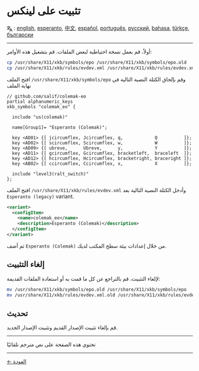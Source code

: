 # تثبيت على لينكس

<span><svg xmlns="http://www.w3.org/2000/svg" width="15" height="15" fill="none"
style="vertical-align: sub;" viewBox="0 0 24 24" stroke="currentColor"
stroke-width="2" stroke-linecap="round" stroke-linejoin="round"><path
class="st0" d="M2,16c0.1,0,8-5,9-7c0.6-1.3,1-5,1-5h3H1h7V1" /><line
class="st0" x1="4" y1="8" x2="12" y2="16" /><polygon class="st0"
points="15,19 21,19 23,23 18,11 13,23 " /></svg> : [english](LINUX.md), [esperanto](LINUX.eo.md), [中文](LINUX.zh-CN.md), [español](LINUX.es.md), [português](LINUX.pt.md), [русский](LINUX.ru.md), [bahasa](LINUX.id.md), [türkçe](LINUX.tr.md), [български](LINUX.bg.md)</span>

---

أولاً، قم بعمل نسخة احتياطية لبعض الملفات. قم بتشغيل هذه الأوامر:

```bash
cp /usr/share/X11/xkb/symbols/epo /usr/share/X11/xkb/symbols/epo.old
cp /usr/share/X11/xkb/rules/evdev.xml /usr/share/X11/xkb/rules/evdev.xml.old
```

افتح الملف `/usr/share/X11/xkb/symbols/epo` وقم بإلحاق الكتلة النصية التالية في نهاية الملف

```
// github.com/salif/colemak-eo
partial alphanumeric_keys
xkb_symbols "colemak_eo" {

  include "us(colemak)"

  name[Group1]= "Esperanto (Colemak)";

  key <AD01> {[ jcircumflex, Jcircumflex, q,            Q          ]};
  key <AD02> {[ scircumflex, Scircumflex, w,            W          ]};
  key <AD09> {[ ubreve,      Ubreve,      y,            Y          ]};
  key <AD11> {[ gcircumflex, Gcircumflex, bracketleft,  braceleft  ]};
  key <AD12> {[ hcircumflex, Hcircumflex, bracketright, braceright ]};
  key <AB02> {[ ccircumflex, Ccircumflex, x,            X          ]};

  include "level3(ralt_switch)"
};
```

افتح الملف `/usr/share/X11/xkb/rules/evdev.xml` وأدخل الكتلة النصية التالية بعد `Esperanto (legacy)` variant.

```xml
<variant>
  <configItem>
    <name>colemak_eo</name>
    <description>Esperanto (Colemak)</description>
  </configItem>
</variant>
```

ثم أضف `Esperanto (Colemak)` من خلال إعدادات بيئة سطح المكتب لديك.

## إلغاء التثبيت

لإلغاء التثبيت، قم بالتراجع عن كل ما قمت به أو استعادة الملفات القديمة:

```bash
mv /usr/share/X11/xkb/symbols/epo.old /usr/share/X11/xkb/symbols/epo
mv /usr/share/X11/xkb/rules/evdev.xml.old /usr/share/X11/xkb/rules/evdev.xml
```

## تحديث

قم بإلغاء تثبيت الإصدار القديم وتثبيت الإصدار الجديد.

---

تحتوي هذه الصفحة على نص مترجم تلقائيًا

---

[← العودة](./README.ar.md)
